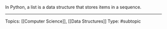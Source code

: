 In Python, a list is a data structure that stores items in a sequence.
___
Topics: [[Computer Science]], [[Data Structures]]
Type: #subtopic 

